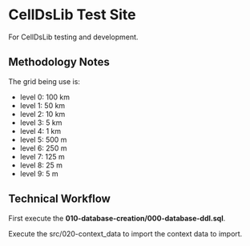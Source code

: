 # CellDsLib Test Site

For CellDsLib testing and development.



## Methodology Notes

The grid being use is:

-   level 0: 100 km
-   level 1: 50 km
-   level 2: 10 km
-   level 3: 5 km
-   level 4: 1 km
-   level 5: 500 m
-   level 6: 250 m
-   level 7: 125 m
-   level 8: 25 m
-   level 9: 5 m



## Technical Workflow

First execute the **010-database-creation/000-database-ddl.sql**.

Execute the src/020-context_data to import the context data to import.
